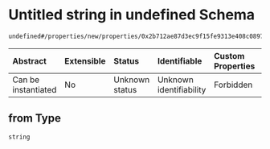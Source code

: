 # Untitled string in undefined Schema

```txt
undefined#/properties/new/properties/0x2b712ae87d3ec9f15fe9313e408c0897eb4498182e14fcb4b395748cc45a2153/properties/from
```



| Abstract            | Extensible | Status         | Identifiable            | Custom Properties | Additional Properties | Access Restrictions | Defined In                                                           |
| :------------------ | :--------- | :------------- | :---------------------- | :---------------- | :-------------------- | :------------------ | :------------------------------------------------------------------- |
| Can be instantiated | No         | Unknown status | Unknown identifiability | Forbidden         | Allowed               | none                | [Pool.schema.json\*](../out/Pool.schema.json "open original schema") |

## from Type

`string`
